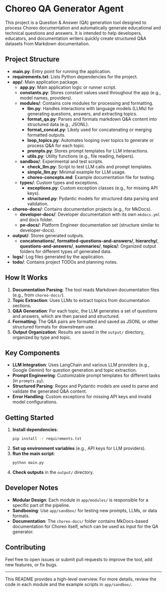 # Choreo QA Generator Agent

This project is a Question & Answer (QA) generation tool designed to process Choreo documentation and automatically generate educational and technical questions and answers. It is intended to help developers, educators, and documentation writers quickly create structured Q&A datasets from Markdown documentation.

## Project Structure

- **main.py**: Entry point for running the application.
- **requirements.txt**: Lists Python dependencies for the project.
- **app/**: Main application package.
  - **app.py**: Main application logic or runner script.
  - **constants.py**: Stores constant values used throughout the app (e.g., model names, providers).
  - **modules/**: Contains core modules for processing and formatting.
    - **llm.py**: Handles interactions with language models (LLMs) for generating questions, answers, and extracting topics.
    - **format_qa.py**: Parses and formats markdown Q&A content into structured data (e.g., JSONL).
    - **format_concat.py**: Likely used for concatenating or merging formatted outputs.
    - **loop_topics.py**: Automates looping over topics to generate or process Q&A for each topic.
    - **prompts.py**: Stores prompt templates for LLM interactions.
    - **utils.py**: Utility functions (e.g., file reading, helpers).
  - **sandbox/**: Experimental and test scripts.
    - **check_llm.py**: Script to test LLM calls and prompt templates.
    - **simple_llm.py**: Minimal example for LLM usage.
    - **choreo-concepts.md**: Example documentation file for testing.
  - **types/**: Custom types and exceptions.
    - **exceptions.py**: Custom exception classes (e.g., for missing API keys).
    - **structured.py**: Pydantic models for structured data parsing and validation.
- **choreo-docs/**: Contains documentation projects (e.g., for MkDocs).
  - **developer-docs/**: Developer documentation with its own `mkdocs.yml` and docs folder.
  - **pe-docs/**: Platform Engineer documentation set (structure similar to developer-docs).
- **output/**: Stores generated outputs.
  - **concatenations/**, **formatted-questions-and-answers/**, **hierarchy/**, **questions-and-answers/**, **summaries/**, **topics/**: Organized output folders for different types of generated data.
- **logs/**: Log files generated by the application.
- **todo/**: Contains project TODOs and planning notes.

## How It Works

1. **Documentation Parsing**: The tool reads Markdown documentation files (e.g., from `choreo-docs/`).
2. **Topic Extraction**: Uses LLMs to extract topics from documentation sections.
3. **Q&A Generation**: For each topic, the LLM generates a set of questions and answers, which are then parsed and structured.
4. **Formatting**: The Q&A pairs are formatted and saved as JSONL or other structured formats for downstream use.
5. **Output Organization**: Results are saved in the `output/` directory, organized by type and topic.

## Key Components

- **LLM Integration**: Uses LangChain and various LLM providers (e.g., Google Gemini) for question generation and topic extraction.
- **Prompt Engineering**: Customizable prompt templates for different tasks (in `prompts.py`).
- **Structured Parsing**: Regex and Pydantic models are used to parse and validate the generated Q&A content.
- **Error Handling**: Custom exceptions for missing API keys and invalid model configurations.

## Getting Started

1. **Install dependencies**:
   ```sh
   pip install -r requirements.txt
   ```
2. **Set up environment variables** (e.g., API keys for LLM providers).
3. **Run the main script**:
   ```sh
   python main.py
   ```
4. **Check outputs** in the `output/` directory.

## Developer Notes

- **Modular Design**: Each module in `app/modules/` is responsible for a specific part of the pipeline.
- **Sandboxing**: Use `app/sandbox/` for testing new prompts, LLMs, or data formats.
- **Documentation**: The `choreo-docs/` folder contains MkDocs-based documentation for Choreo itself, which can be used as input for the QA generator.

## Contributing

Feel free to open issues or submit pull requests to improve the tool, add new features, or fix bugs.

---

This README provides a high-level overview. For more details, review the code in each module and the example scripts in `app/sandbox/`.